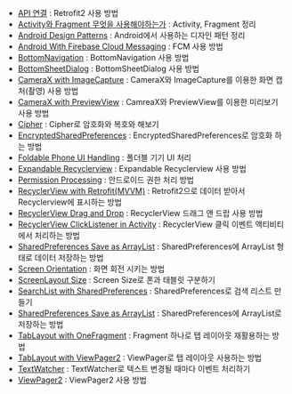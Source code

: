 - [API 연결](https://github.com/OhGyong/Android_Study/tree/master/API%20%EC%97%B0%EA%B2%B0) : Retrofit2 사용 방법 <br/>
- [Activity와 Fragment 무엇을 사용해야하는가](https://github.com/OhGyong/Android_Study/tree/master/Activity%EC%99%80%20Fragment%20%EB%AC%B4%EC%97%87%EC%9D%84%20%EC%82%AC%EC%9A%A9%ED%95%B4%EC%95%BC%20%ED%95%98%EB%8A%94%EA%B0%80) : Activity, Fragment 정리 <br/>
- [Android Design Patterns](https://github.com/OhGyong/Android_Study/tree/master/Android%20Design%20Patterns) : Android에서 사용하는 디자인 패턴 정리 <br/>
- [Android With Firebase Cloud Messaging](https://github.com/OhGyong/Android_Study/tree/master/Android%20With%20Firebase%20Cloud%20Messaging) : FCM 사용 방법 <br/>
- [BottomNavigation](https://github.com/OhGyong/Android_Study/tree/master/BottomNaviagtion) : BottomNavigation 사용 방법<br/>
- [BottomSheetDialog](https://github.com/OhGyong/Android_Study/tree/master/BottomSheetDialog) : BottomSheetDialog 사용 방법<br/>
- [CameraX with ImageCapture](https://github.com/OhGyong/Android_Study/tree/master/CameraX%20with%20ImageCapture) : CameraX와 ImageCapture를 이용한 화면 캡처(촬영) 사용 방법<br/>
- [CameraX with PreviewView](https://github.com/OhGyong/Android_Study/tree/master/CameraX%20with%20PreviewView) : CamreaX와 PreviewView를 이용한 미리보기 사용 방법<br/>
- [Cipher](https://github.com/OhGyong/Android_Study/tree/master/Cipher) : Cipher로 암호화와 복호와 해보기<br/>
- [EncryptedSharedPreferences](https://github.com/OhGyong/Android_Study/tree/master/EncryptedSharedPreferences) : EncryptedSharedPreferences로 암호화 하는 방법<br/>
- [Foldable Phone UI Handling](https://github.com/OhGyong/Android_Study/tree/master/Foldable%20Phone%20UI%20Handling) : 폴더블 기기 UI 처리<br/>
- [Expandable Recyclerview](https://github.com/OhGyong/Android_Study/tree/master/ExpandableRecyclerView) : Expandable Recyclerview 사용 방법<br/>
- [Permission Processing](https://github.com/OhGyong/Android_Study/tree/master/Permission%20Processing) : 안드로이드 권한 처리 방법<br/>
- [RecyclerView with Retrofit(MVVM)](https://github.com/OhGyong/Android_Study/tree/master/RecyclerView%20with%20Retrofit%20(MVVM)) : Retrofit2으로 데이터 받아서 Recyclerview에 표시하는 방법<br/>
- [RecyclerView Drag and Drop](https://github.com/OhGyong/Android_Study/tree/master/RecyclerView%20Drag%20and%20Drop) : RecyclerView 드래그 앤 드랍 사용 방법<br/>
- [RecyclerView ClickListener in Activity](https://github.com/OhGyong/Android_Study/tree/master/Recyclerview%20ClickListener%20in%20Activity) : RecyclerView 클릭 이벤트 액티비티에서 처리하는 방법<br/>
- [SharedPreferences Save as ArrayList](https://github.com/OhGyong/Android_Study/tree/master/SharedPreferences%20Save%20as%20ArrayList) : SharedPreferences에 ArrayList 형태로 데이터 저장하는 방법<br/>
- [Screen Orientation](https://github.com/OhGyong/Android_Study/tree/master/Screen%20Orientation) : 화면 회전 시키는 방법<br/>
- [ScreenLayout Size](https://github.com/OhGyong/Android_Study/tree/master/ScreenLayout%20Size) : Screen Size로 폰과 태블릿 구분하기<br/>
- [SearchList with SharedPreferences](https://github.com/OhGyong/Android_Study/tree/master/SearchList%20with%20SharedPreferences) : SharedPreferences로 검색 리스트 만들기<br/>
- [SharedPreferences Save as ArrayList](https://github.com/OhGyong/Android_Study/tree/master/SharedPreferences%20Save%20as%20ArrayList) : SharedPreferences에 ArrayList로 저장하는 방법<br/>
- [TabLayout with OneFragment](https://github.com/OhGyong/Android_Study/tree/master/TabLayoutWithOneFragment) : Fragment 하나로 탭 레이아웃 재활용하는 방법<br/>
- [TabLayout with ViewPager2](https://github.com/OhGyong/Android_Study/tree/master/TabLayoutWithViewPager) : ViewPager로 탭 레이아웃 사용하는 방법<br/>
- [TextWatcher](https://github.com/OhGyong/Android_Study/tree/master/TextWatcher) : TextWatcher로 텍스트 변경될 때마다 이벤트 처리하기<br/>
- [ViewPager2](https://github.com/OhGyong/Android_Study/tree/master/ViewPager2) : ViewPager2 사용 방법<br/>

